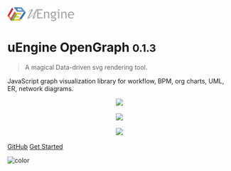 <!-- _coverpage.md -->

<img src="logo_bright.png" width="150px">

# uEngine OpenGraph <small>0.1.3</small>

> A magical Data-driven svg rendering tool.

JavaScript graph visualization library for workflow, BPM, org charts, UML, ER, network diagrams.

<p align="center">
  <img src="./images/bpmn.png" width="200px"/>
</p>
<p align="center">
  <img src="./images/factory.png" width="200px"/>
</p>
<p align="center">
  <img src="./images/tree.png" width="200px"/>
</p>


[GitHub](https://github.com/TheOpenCloudEngine/OpenGraph)
[Get Started](getting-start.md)

![color](#f0f0f0)
